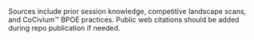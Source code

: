 Sources include prior session knowledge, competitive landscape scans, and CoCivium™ BPOE practices. 
Public web citations should be added during repo publication if needed.

